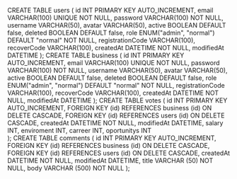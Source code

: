CREATE TABLE users (
id INT PRIMARY KEY AUTO_INCREMENT,
email VARCHAR(100) UNIQUE NOT NULL,
password VARCHAR(100) NOT NULL,
username VARCHAR(50),
avatar VARCHAR(50),
active BOOLEAN DEFAULT false,
deleted BOOLEAN DEFAULT false,
role ENUM("admin", "normal") DEFAULT "normal" NOT NULL,
registrationCode VARCHAR(100),
recoverCode VARCHAR(100),
createdAt DATETIME NOT NULL,
modifiedAt DATETIME
);
CREATE TABLE business (
id INT PRIMARY KEY AUTO_INCREMENT,
email VARCHAR(100) UNIQUE NOT NULL,
password VARCHAR(100) NOT NULL,
username VARCHAR(50),
avatar VARCHAR(50),
active BOOLEAN DEFAULT false,
deleted BOOLEAN DEFAULT false,
role ENUM("admin", "normal") DEFAULT "normal" NOT NULL,
registrationCode VARCHAR(100),
recoverCode VARCHAR(100),
createdAt DATETIME NOT NULL,
modifiedAt DATETIME
);
CREATE TABLE votes (
id INT PRIMARY KEY AUTO_INCREMENT,
FOREIGN KEY (id) REFERENCES business (id) ON DELETE CASCADE,
FOREIGN KEY (id) REFERENCES users (id) ON DELETE CASCADE,
createdAt DATETIME NOT NULL,
modifiedAt DATETIME,
salary INT,
enviroment INT,
carreer INT,
oportunitys INT  
 );
CREATE TABLE comments (
id INT PRIMARY KEY AUTO_INCREMENT,
FOREIGN KEY (id) REFERENCES business (id) ON DELETE CASCADE,
FOREIGN KEY (id) REFERENCES users (id) ON DELETE CASCADE,
createdAt DATETIME NOT NULL,
modifiedAt DATETIME,
title VARCHAR (50) NOT NULL,
body VARCHAR (500) NOT NULL
);
